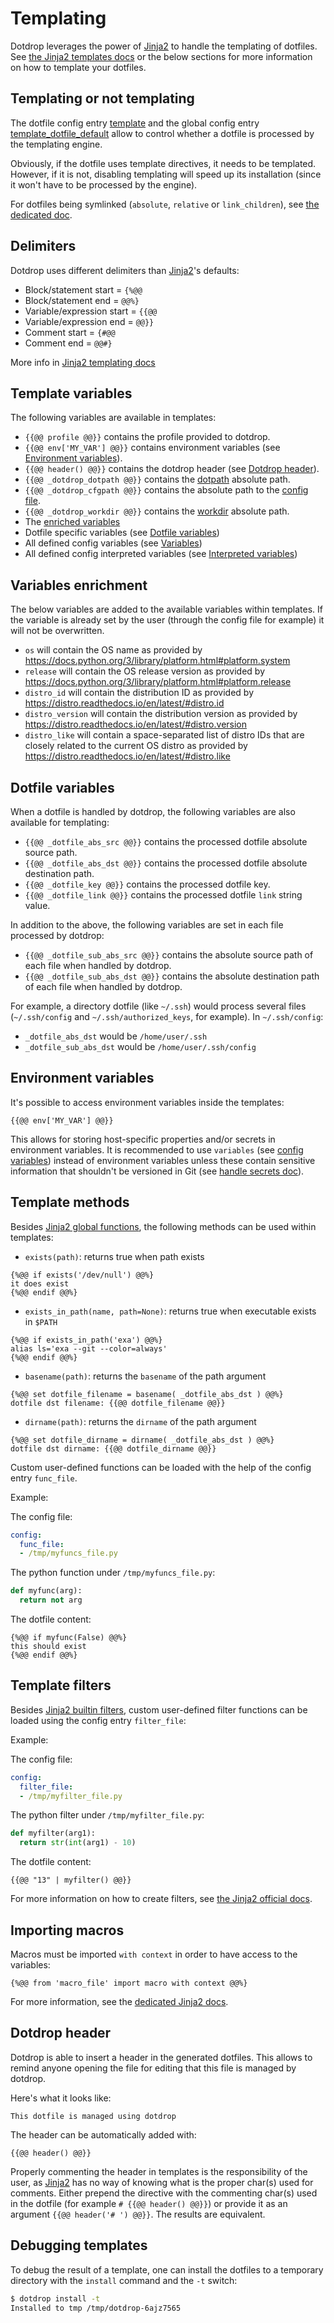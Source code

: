 # Templating

Dotdrop leverages the power of [Jinja2](https://palletsprojects.com/p/jinja/) to handle the
templating of dotfiles. See [the Jinja2 templates docs](https://jinja.palletsprojects.com/en/2.11.x/templates/)
or the below sections for more information on how to template your dotfiles.

## Templating or not templating

The dotfile config entry [template](config-dotfiles.md#dotfiles-block)
and the global config entry [template_dotfile_default](config-config.md)
allow to control whether a dotfile is processed by the templating engine.

Obviously, if the dotfile uses template directives, it needs to be templated. However, if it
is not, disabling templating will speed up its installation (since it won't have to be
processed by the engine).

For dotfiles being symlinked (`absolute`, `relative` or `link_children`), see
[the dedicated doc](howto/symlink-dotfiles.md#templating-symlinked-dotfiles).

## Delimiters

Dotdrop uses different delimiters than
[Jinja2](https://palletsprojects.com/p/jinja/)'s defaults:

* Block/statement start = `{%@@`
* Block/statement end = `@@%}`
* Variable/expression start = `{{@@`
* Variable/expression end = `@@}}`
* Comment start = `{#@@`
* Comment end = `@@#}`

More info in [Jinja2 templating docs](https://jinja.palletsprojects.com/en/2.11.x/templates/?highlight=delimiter)

## Template variables

The following variables are available in templates:

* `{{@@ profile @@}}` contains the profile provided to dotdrop.
* `{{@@ env['MY_VAR'] @@}}` contains environment variables (see [Environment variables](#environment-variables)).
* `{{@@ header() @@}}` contains the dotdrop header (see [Dotdrop header](#dotdrop-header)).
* `{{@@ _dotdrop_dotpath @@}}` contains the [dotpath](config-config.md) absolute path.
* `{{@@ _dotdrop_cfgpath @@}}` contains the absolute path to the [config file](config-file.md).
* `{{@@ _dotdrop_workdir @@}}` contains the [workdir](config-config.md) absolute path.
* The [enriched variables](#variables-enrichment)
* Dotfile specific variables (see [Dotfile variables](#dotfile-variables))
* All defined config variables (see [Variables](config-file.md#variables))
* All defined config interpreted variables (see [Interpreted variables](config-dynvars.md#dynvariables-entry))

## Variables enrichment

The below variables are added to the available variables within templates. If the variable
is already set by the user (through the config file for example) it will not be overwritten.

* `os` will contain the OS name as provided by <https://docs.python.org/3/library/platform.html#platform.system>
* `release` will contain the OS release version as provided by <https://docs.python.org/3/library/platform.html#platform.release>
* `distro_id` will contain the distribution ID as provided by <https://distro.readthedocs.io/en/latest/#distro.id>
* `distro_version` will contain the distribution version as provided by <https://distro.readthedocs.io/en/latest/#distro.version>
* `distro_like` will contain a space-separated list of distro IDs that are closely related to the current OS distro as provided by <https://distro.readthedocs.io/en/latest/#distro.like>

## Dotfile variables

When a dotfile is handled by dotdrop, the following variables are also available for templating:

* `{{@@ _dotfile_abs_src @@}}` contains the processed dotfile absolute source path.
* `{{@@ _dotfile_abs_dst @@}}` contains the processed dotfile absolute destination path.
* `{{@@ _dotfile_key @@}}` contains the processed dotfile key.
* `{{@@ _dotfile_link @@}}` contains the processed dotfile `link` string value.

In addition to the above, the following variables are set in each file processed by dotdrop:

* `{{@@ _dotfile_sub_abs_src @@}}` contains the absolute source path of each file when handled by dotdrop.
* `{{@@ _dotfile_sub_abs_dst @@}}` contains the absolute destination path of each file when handled by dotdrop.

For example, a directory dotfile (like `~/.ssh`) would process several files
(`~/.ssh/config` and `~/.ssh/authorized_keys`, for example). In `~/.ssh/config`:

* `_dotfile_abs_dst` would be `/home/user/.ssh`
* `_dotfile_sub_abs_dst` would be `/home/user/.ssh/config`

## Environment variables

It's possible to access environment variables inside the templates:
```
{{@@ env['MY_VAR'] @@}}
```

This allows for storing host-specific properties and/or secrets in environment variables.
It is recommended to use `variables` (see [config variables](config-file.md#variables))
instead of environment variables unless these contain sensitive information that
shouldn't be versioned in Git (see [handle secrets doc](howto/sensitive-dotfiles.md)).

## Template methods

Besides [Jinja2 global functions](https://jinja.palletsprojects.com/en/2.11.x/templates/#list-of-global-functions),
the following methods can be used within templates:

* `exists(path)`: returns true when path exists
```
{%@@ if exists('/dev/null') @@%}
it does exist
{%@@ endif @@%}
```

* `exists_in_path(name, path=None)`: returns true when executable exists in `$PATH`
```
{%@@ if exists_in_path('exa') @@%}
alias ls='exa --git --color=always'
{%@@ endif @@%}
```

* `basename(path)`: returns the `basename` of the path argument
```
{%@@ set dotfile_filename = basename( _dotfile_abs_dst ) @@%}
dotfile dst filename: {{@@ dotfile_filename @@}}
```

* `dirname(path)`: returns the `dirname` of the path argument
```
{%@@ set dotfile_dirname = dirname( _dotfile_abs_dst ) @@%}
dotfile dst dirname: {{@@ dotfile_dirname @@}}
```

Custom user-defined functions can be loaded with the help of the
config entry `func_file`.

Example:

The config file:
```yaml
config:
  func_file:
  - /tmp/myfuncs_file.py
```

The python function under `/tmp/myfuncs_file.py`:
```python
def myfunc(arg):
  return not arg
```

The dotfile content:
```
{%@@ if myfunc(False) @@%}
this should exist
{%@@ endif @@%}
```

## Template filters

Besides [Jinja2 builtin filters](https://jinja.palletsprojects.com/en/2.11.x/templates/#builtin-filters),
custom user-defined filter functions can be loaded using the config entry `filter_file`:

Example:

The config file:
```yaml
config:
  filter_file:
  - /tmp/myfilter_file.py
```

The python filter under `/tmp/myfilter_file.py`:
```python
def myfilter(arg1):
  return str(int(arg1) - 10)
```

The dotfile content:
```
{{@@ "13" | myfilter() @@}}
```

For more information on how to create filters,
see [the Jinja2 official docs](https://jinja.palletsprojects.com/en/2.11.x/api/#writing-filters).

## Importing macros

Macros must be imported `with context` in order to have access to the variables:
```
{%@@ from 'macro_file' import macro with context @@%}
```

For more information, see the [dedicated Jinja2 docs](https://jinja.palletsprojects.com/en/2.11.x/templates/#macros).

## Dotdrop header

Dotdrop is able to insert a header in the generated dotfiles. This allows
to remind anyone opening the file for editing that this file is managed by dotdrop.

Here's what it looks like:
```none
This dotfile is managed using dotdrop
```

The header can be automatically added with:
```none
{{@@ header() @@}}
```

Properly commenting the header in templates is the responsibility of the user,
as [Jinja2](https://palletsprojects.com/p/jinja/) has no way of knowing what is the proper char(s) used for comments.
Either prepend the directive with the commenting char(s) used in the dotfile
(for example `# {{@@ header() @@}}`) or provide it as an argument `{{@@ header('# ') @@}}`.
The results are equivalent.

## Debugging templates

To debug the result of a template, one can install the dotfiles to a temporary
directory with the `install` command and the `-t` switch:
```bash
$ dotdrop install -t
Installed to tmp /tmp/dotdrop-6ajz7565
```

